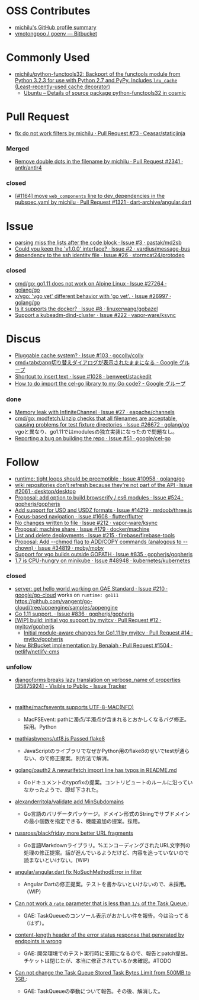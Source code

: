 # OSS Contributes
* [michilu's GitHub profile summary](https://profile-summary-for-github.com/user/michilu)
* [ymotongpoo / goenv — Bitbucket](https://bitbucket.org/ymotongpoo/goenv/src/develop/)

# Commonly Used
* [michilu/python-functools32: Backport of the functools module from Python 3.2.3 for use with Python 2.7 and PyPy. Includes `lru_cache` (Least-recently-used cache decorator)](https://github.com/michilu/python-functools32)
	* [Ubuntu – Details of source package python-functools32 in cosmic](https://packages.ubuntu.com/en/source/cosmic/python-functools32)

# Pull Request
* [fix do not work filters by michilu · Pull Request #73 · Ceasar/staticjinja](https://github.com/Ceasar/staticjinja/pull/73)
### Merged
* [Remove double dots in the filename by michilu · Pull Request #2341 · antlr/antlr4](https://github.com/antlr/antlr4/pull/2341)
### closed
* [[#1164] move `web_components` line to dev_dependencies in the pubspec.yaml by michilu · Pull Request #1321 · dart-archive/angular.dart](https://github.com/dart-archive/angular.dart/pull/1321)

# Issue
* [parsing miss the lists after the code block · Issue #3 · pastak/md2sb](https://github.com/pastak/md2sb/issues/3)
* [Could you keep the 'v1.0.0' interface? · Issue #2 · vardius/message-bus](https://github.com/vardius/message-bus/issues/2)
* [dependency to the ssh identity file · Issue #26 · stormcat24/protodep](https://github.com/stormcat24/protodep/issues/26)
### closed
* [cmd/go: go1.11 does not work on Alpine Linux · Issue #27264 · golang/go](https://github.com/golang/go/issues/27264)
* [x/vgo: 'vgo vet' different behavior with 'go vet'. · Issue #26997 · golang/go](https://github.com/golang/go/issues/26997)
* [Is it supports the docker? · Issue #8 · linuxerwang/gobazel](https://github.com/linuxerwang/gobazel/issues/8)
* [Support a kubeadm-dind-cluster · Issue #222 · vapor-ware/ksync](https://github.com/vapor-ware/ksync/issues/222)

# Discus
* [Pluggable cache system? · Issue #103 · gocolly/colly](https://github.com/gocolly/colly/issues/103)
* [cmd+tabのapp切り替えダイアログが表示されたままになる - Google グループ](https://groups.google.com/forum/#!msg/osx-karabiner-ja/Em73acf-e9g/6UfvGBP7CQAJ)
* [Shortcut to insert text · Issue #1028 · benweet/stackedit](https://github.com/benweet/stackedit/issues/1028)
* [How to do import the cel-go library to my Go code? - Google グループ](https://groups.google.com/forum/#!topic/cel-go-discuss/R_i9L_APfBg)
### done
* [Memory leak with InfiniteChannel · Issue #27 · eapache/channels](https://github.com/eapache/channels/issues/27)
* [cmd/go: modfetch.Unzip checks that all filenames are acceptable, causing problems for test fixture directories · Issue #26672 · golang/go](https://github.com/golang/go/issues/26672) vgoと異なり、go1.11ではmodulesの独立実装になったので問題なし。
* [Reporting a bug on building the repo · Issue #51 · google/cel-go](https://github.com/google/cel-go/issues/51)

# Follow
* [runtime: tight loops should be preemptible · Issue #10958 · golang/go](https://github.com/golang/go/issues/10958)
* [wiki repositories don't refresh because they're not part of the API · Issue #2061 · desktop/desktop](https://github.com/desktop/desktop/issues/2061)
* [Proposal: add option to build browserify / es6 modules · Issue #524 · gopherjs/gopherjs](https://github.com/gopherjs/gopherjs/issues/524)
* [Add support for USD and USDZ formats · Issue #14219 · mrdoob/three.js](https://github.com/mrdoob/three.js/issues/14219)
* [Focus-based navigation · Issue #1608 · flutter/flutter](https://github.com/flutter/flutter/issues/1608)
* [No changes written to file · Issue #212 · vapor-ware/ksync](https://github.com/vapor-ware/ksync/issues/212)
* [Proposal: machine share · Issue #179 · docker/machine](https://github.com/docker/machine/issues/179)
* [List and delete deployments · Issue #215 · firebase/firebase-tools](https://github.com/firebase/firebase-tools/issues/215)
* [Proposal: Add --chmod flag to ADD/COPY commands (analogous to --chown) · Issue #34819 · moby/moby](https://github.com/moby/moby/issues/34819)
* [Support for vgo builds outside GOPATH · Issue #835 · gopherjs/gopherjs](https://github.com/gopherjs/gopherjs/issues/835)
* [1.7 is CPU-hungry on minikube · Issue #48948 · kubernetes/kubernetes](https://github.com/kubernetes/kubernetes/issues/48948)
### closed
* [server: get hello world working on GAE Standard · Issue #210 · google/go-cloud](https://github.com/google/go-cloud/issues/210) works on `runtime: go111` https://github.com/vangent/go-cloud/tree/appengine/samples/appengine
* [Go 1.11 support. · Issue #836 · gopherjs/gopherjs](https://github.com/gopherjs/gopherjs/issues/836)
* [[WIP] build: initial vgo support by myitcv · Pull Request #12 · myitcv/gopherjs](https://github.com/myitcv/gopherjs/pull/12)
  * [Initial module-aware changes for Go1.11 by myitcv · Pull Request #14 · myitcv/gopherjs](https://github.com/myitcv/gopherjs/pull/14)
* [New BitBucket implementation by Benaiah · Pull Request #1504 · netlify/netlify-cms](https://github.com/netlify/netlify-cms/pull/1504)

### unfollow

* [djangoforms breaks lazy translation on verbose_name of properties [35875924] - Visible to Public - Issue Tracker](https://issuetracker.google.com/issues/35875924)

# 
- [malthe/macfsevents supports UTF-8-MAC(NFD)](https://github.com/malthe/macfsevents/pull/27)
	- MacFSEvent: pathに濁点/半濁点が含まれるとおかしくなるバグ修正。採用。Python
- [mathiasbynens/utf8.js Passed flake8](https://github.com/mathiasbynens/utf8.js/pull/13)
	- JavaScriptのライブラリでなぜかPython用のflake8のせいでtestが通らない、ので修正提案。別方法で解消。
- [golang/oauth2 A newurlfetch import line has typos in README.md](https://github.com/golang/oauth2/pull/106)
	- Goドキュメントのtypofixの提案。コントリビュートのルールに沿っていなかったようで、即却下された。
- [alexanderritola/validate add MinSubdomains](https://github.com/alexanderritola/validate/pull/3)
	- Go言語のバリデータパッケージ。ドメイン形式のStringでサブドメインの最小個数を指定できる、機能追加の提案。採用。

- [russross/blackfriday more better URL fragments](https://github.com/russross/blackfriday/pull/221)
	- Go言語Markdownライブラリ。%エンコーディングされたURL文字列の処理の修正提案。話が進んでいるようだけど、内容を追っていないので読まないといけない。(WIP)
- [angular/angular.dart fix NoSuchMethodError in filter](https://github.com/angular/angular.dart/pull/1685)
	- Angular Dartの修正提案。テストを書かないといけないので、未採用。（WIP）
- [Can not work a `rate` parameter that is less than `1/s` of the Task Queue.](https://code.google.com/p/googleappengine/issues/detail?id=12282):
	- GAE: TaskQueueのコンソール表示がおかしい件を報告。今は治ってる（はず）。
- [content-length header of the error status response that generated by endpoints is wrong](https://code.google.com/p/googleappengine/issues/detail?id=10544)
	- GAE: 開発環境でのテスト実行時に支障になるので、報告とpatch提出。チケットは閉じたが、本当に修正されているか未確認。#TODO
- [Can not change the Task Queue Stored Task Bytes Limit from 500MB to 1GB.](https://code.google.com/p/googleappengine/issues/detail?id=12283):
	- GAE: TaskQueueの挙動について報告。その後、解消した。

